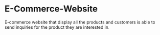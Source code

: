 # E-Commerce-Website
E-commerce website that display all the products and customers is able to send inquiries for the product they are interested in.
